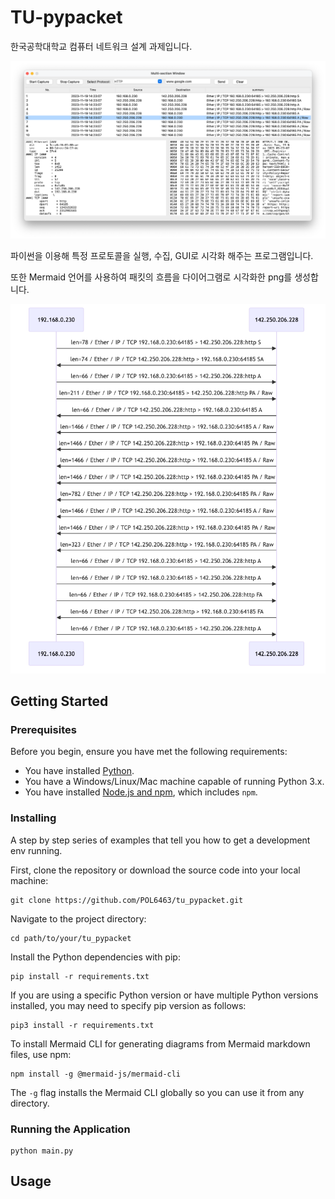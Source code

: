 # TU-pypacket

한국공학대학교 컴퓨터 네트워크 설계 과제입니다.

![diagram](./GUI.png)

파이썬을 이용해 특정 프로토콜을 실행, 수집, GUI로 시각화 해주는 프로그램입니다.

또한 Mermaid 언어를 사용하여 패킷의 흐름을 다이어그램로 시각화한 png를 생성합니다.

![diagram](./HTTP->142.250.206.228.png)

## Getting Started

### Prerequisites

Before you begin, ensure you have met the following requirements:

- You have installed [Python](https://www.python.org/downloads/).
- You have a Windows/Linux/Mac machine capable of running Python 3.x.
- You have installed [Node.js and npm](https://nodejs.org/), which includes `npm`.

### Installing

A step by step series of examples that tell you how to get a development env running.

First, clone the repository or download the source code into your local machine:

```
git clone https://github.com/POL6463/tu_pypacket.git
```

Navigate to the project directory:

```
cd path/to/your/tu_pypacket
```

Install the Python dependencies with pip:

```
pip install -r requirements.txt
```

If you are using a specific Python version or have multiple Python versions installed, you may need to specify pip version as follows:

```
pip3 install -r requirements.txt
```

To install Mermaid CLI for generating diagrams from Mermaid markdown files, use npm:

```
npm install -g @mermaid-js/mermaid-cli
```

The `-g` flag installs the Mermaid CLI globally so you can use it from any directory.

### Running the Application

```
python main.py
```

## Usage
